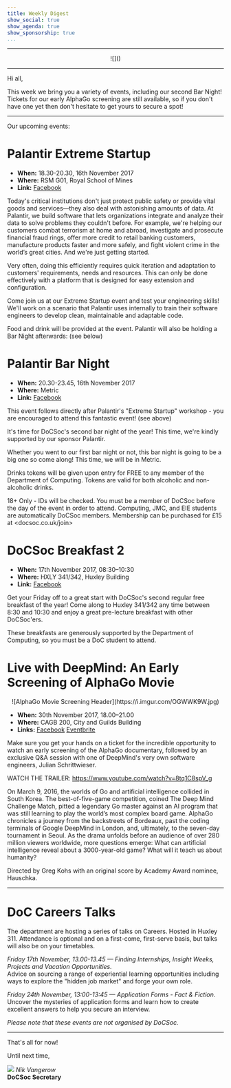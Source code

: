 ```yaml
---
title: Weekly Digest
show_social: true
show_agenda: true
show_sponsorship: true
...
```


---

<center>
<div style="position:relative;width:50%">
    ![]()
</div>
</center>

---

<!-- Introduction Text -->

Hi all,

This week we bring you a variety of events, including our second Bar Night!
Tickets for our early AlphaGo screening are still available, so if you don't
have one yet then don't hesitate to get yours to secure a spot!

---

Our upcoming events:

# Palantir Extreme Startup

- **When:** 18.30-20.30, 16th November 2017
- **Where:** RSM G01, Royal School of Mines
- **Link:** [Facebook](https://docsoc.co.uk/extreme-startup/)

Today's critical institutions don't just protect public safety or provide vital
goods and services—they also deal with astonishing amounts of data. At Palantir,
we build software that lets organizations integrate and analyze their data to
solve problems they couldn't before. For example, we're helping our customers
combat terrorism at home and abroad, investigate and prosecute financial fraud
rings, offer more credit to retail banking customers, manufacture products
faster and more safely, and fight violent crime in the world’s great cities. And
we're just getting started.

Very often, doing this efficiently requires quick iteration and adaptation to
customers' requirements, needs and resources. This can only be done effectively
with a platform that is designed for easy extension and configuration.

Come join us at our Extreme Startup event and test your engineering skills!
We'll work on a scenario that Palantir uses internally to train their software
engineers to develop clean, maintainable and adaptable code.

Food and drink will be provided at the event. Palantir will also be holding a
Bar Night afterwards: (see below)

# Palantir Bar Night

- **When:** 20.30-23.45, 16th November 2017
- **Where:** Metric
- **Link:** [Facebook](https://docsoc.co.uk/palantir-bar-night)

This event follows directly after Palantir's "Extreme Startup" workshop - you
are encouraged to attend this fantastic event! (see above)

It's time for DoCSoc's second bar night of the year! This time, we're kindly
supported by our sponsor Palantir.

Whether you went to our first bar night or not, this bar night is going to be a
big one so come along! This time, we will be in Metric.

Drinks tokens will be given upon entry for FREE to any member of the Department
of Computing. Tokens are valid for both alcoholic and non-alcoholic drinks.

18+ Only - IDs will be checked. You must be a member of DoCSoc before the day of
the event in order to attend. Computing, JMC, and EIE students are automatically
DoCSoc members. Membership can be purchased for £15 at <docsoc.co.uk/join>

# DoCSoc Breakfast 2

- **When:** 17th November 2017, 08:30–10:30
- **Where:** HXLY 341/342, Huxley Building
- **Link:** [Facebook](https://www.facebook.com/events/1905369099792703/)

Get your Friday off to a great start with DoCSoc's second regular free breakfast
of the year! Come along to Huxley 341/342 any time between 8:30 and 10:30 and
enjoy a great pre-lecture breakfast with other DoCSoc'ers.

These breakfasts are generously supported by the Department of Computing, so you
must be a DoC student to attend.

# Live with DeepMind: An Early Screening of AlphaGo Movie

<center>
  ![AlphaGo Movie Screening Header](https://i.imgur.com/OGWWK9W.jpg)
</center>

- **When:** 30th November 2017, 18.00–21.00
- **Where:** CAGB 200, City and Guilds Building
- **Links:** [Facebook](https://docsoc.co.uk/alphago-movie/) [Eventbrite](https://www.eventbrite.co.uk/e/live-with-deepmind-an-early-screening-of-alphago-movie-tickets-39618186061)

Make sure you get your hands on a ticket for the incredible opportunity to watch
an early screening of the AlphaGo documentary, followed by an exclusive Q&amp;A
session with one of DeepMind's very own software engineers, Julian
Schrittwieser.

WATCH THE TRAILER: <https://www.youtube.com/watch?v=8tq1C8spV_g>

On March 9, 2016, the worlds of Go and artificial intelligence collided in South
Korea. The best-of-five-game competition, coined The Deep Mind Challenge Match,
pitted a legendary Go master against an AI program that was still learning to
play the world’s most complex board game. AlphaGo chronicles a journey from the
backstreets of Bordeaux, past the coding terminals of Google DeepMind in London,
and, ultimately, to the seven-day tournament in Seoul. As the drama unfolds
before an audience of over 280 million viewers worldwide, more questions emerge:
What can artificial intelligence reveal about a 3000-year-old game? What will it
teach us about humanity?

Directed by Greg Kohs with an original score by Academy Award nominee, Hauschka.

---

# DoC Careers Talks

The department are hosting a series of talks on Careers. Hosted in Huxley 311.
Attendance is optional and on a first-come, first-serve basis, but talks will
also be on your timetables.

*Friday 17th November, 13.00-13.45 &mdash; Finding Internships, Insight Weeks,
Projects and Vacation Opportunities.*<br>
Advice on sourcing a range of experiential learning opportunities including ways
to explore the "hidden job market" and forge your own role.

*Friday 24th November, 13:00-13:45 &mdash; Application Forms - Fact & Fiction.*<br>
Uncover the mysteries of application forms and learn how to create excellent
answers to help you secure an interview.

*Please note that these events are not organised by DoCSoc.*

---

That's all for now!

Until next time,

[![](http://i.imgur.com/mwEtDPb.png)](https://www.fb.com/nik.vangerow) *Nik
Vangerow*<br>**DoCSoc Secretary**
